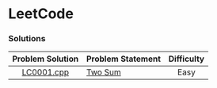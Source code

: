# LeetCode

### Solutions

| Problem Solution	| Problem Statement | Difficulty	|
|:-----------------:|-------------------|:-------------:|
| [LC0001.cpp]		| [Two Sum]			| Easy			|

[//]: # (Solutions)

[LC0001.cpp]: Solutions/LC0001.cpp
[Two Sum]: https://leetcode.com/problems/two-sum/

[//]: # (EOF)